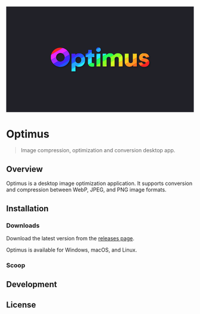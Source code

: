 ![Optimus logo](./.github/optimus-logo--960x540.png)

# Optimus

> Image compression, optimization and conversion desktop app.

## Overview

Optimus is a desktop image optimization application. It supports conversion and compression between WebP, JPEG, and PNG image formats.

## Installation

### Downloads

Download the latest version from the [releases page](https://github.com/Splode/optimus/releases).

Optimus is available for Windows, macOS, and Linux.

### Scoop

## Development

## License
